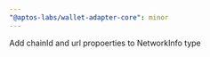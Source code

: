 ```yaml
---
"@aptos-labs/wallet-adapter-core": minor
---
```


Add chainId and url propoerties to NetworkInfo type
